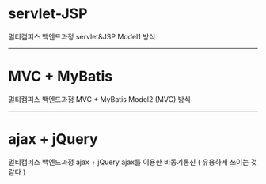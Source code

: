 # servlet-JSP
멀티캠퍼스 백엔드과정 servlet&amp;JSP
Model1 방식

<hr>

# MVC + MyBatis
멀티캠퍼스 백엔드과정 MVC + MyBatis
Model2 (MVC) 방식

<hr>

# ajax + jQuery
멀티캠퍼스 백엔드과정 ajax + jQuery
ajax를 이용한 비동기통신 ( 유용하게 쓰이는 것 같다 )
